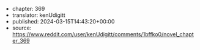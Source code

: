 - chapter: 369
- translator: kenUdigitt
- published: 2024-03-15T14:43:20+00:00
- source: https://www.reddit.com/user/kenUdigitt/comments/1bffko0/novel_chapter_369
